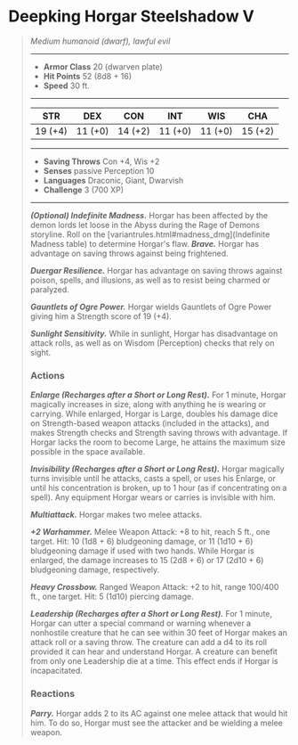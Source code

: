 # Deepking Horgar Steelshadow V
>*Medium humanoid (dwarf), lawful evil*
>___
>- **Armor Class** 20 (dwarven plate)
>- **Hit Points** 52 (8d8 + 16)
>- **Speed** 30 ft.
>___
>|STR|DEX|CON|INT|WIS|CHA|
>|:---:|:---:|:---:|:---:|:---:|:---:|
>|19 (+4)|11 (+0)|14 (+2)|11 (+0)|11 (+0)|15 (+2)|
>___
>- **Saving Throws** Con +4, Wis +2
>- **Senses** passive Perception 10
>- **Languages** Draconic, Giant, Dwarvish
>- **Challenge** 3 (700 XP)
>___
>***(Optional) Indefinite Madness.*** Horgar has been affected by the demon lords let loose in the Abyss during the Rage of Demons storyline. Roll on the [variantrules.html#madness_dmg](Indefinite Madness table) to determine Horgar's flaw.
>***Brave.*** Horgar has advantage on saving throws against being frightened.  
>
>***Duergar Resilience.*** Horgar has advantage on saving throws against poison, spells, and illusions, as well as to resist being charmed or paralyzed.  
>
>***Gauntlets of Ogre Power.*** Horgar wields Gauntlets of Ogre Power giving him a Strength score of 19 (+4).  
>
>***Sunlight Sensitivity.*** While in sunlight, Horgar has disadvantage on attack rolls, as well as on Wisdom (Perception) checks that rely on sight.  
>
>### Actions
>***Enlarge (Recharges after a Short or Long Rest).*** For 1 minute, Horgar magically increases in size, along with anything he is wearing or carrying. While enlarged, Horgar is Large, doubles his damage dice on Strength-based weapon attacks (included in the attacks), and makes Strength checks and Strength saving throws with advantage. If Horgar lacks the room to become Large, he attains the maximum size possible in the space available.  
>
>***Invisibility (Recharges after a Short or Long Rest).*** Horgar magically turns invisible until he attacks, casts a spell, or uses his Enlarge, or until his concentration is broken, up to 1 hour (as if concentrating on a spell). Any equipment Horgar wears or carries is invisible with him.  
>
>***Multiattack.*** Horgar makes two melee attacks.  
>
>***+2 Warhammer.*** Melee Weapon Attack: +8 to hit, reach 5 ft., one target. Hit: 10 (1d8 + 6) bludgeoning damage, or 11 (1d10 + 6) bludgeoning damage if used with two hands. While Horgar is enlarged, the damage increases to 15 (2d8 + 6) or 17 (2d10 + 6) bludgeoning damage, respectively.  
>
>***Heavy Crossbow.*** Ranged Weapon Attack: +2 to hit, range 100/400 ft., one target. Hit: 5 (1d10) piercing damage.  
>
>***Leadership (Recharges after a Short or Long Rest).*** For 1 minute, Horgar can utter a special command or warning whenever a nonhostile creature that he can see within 30 feet of Horgar makes an attack roll or a saving throw. The creature can add a d4 to its roll provided it can hear and understand Horgar. A creature can benefit from only one Leadership die at a time. This effect ends if Horgar is incapacitated.  
>
>### Reactions
>***Parry.*** Horgar adds 2 to its AC against one melee attack that would hit him. To do so, Horgar must see the attacker and be wielding a melee weapon.
